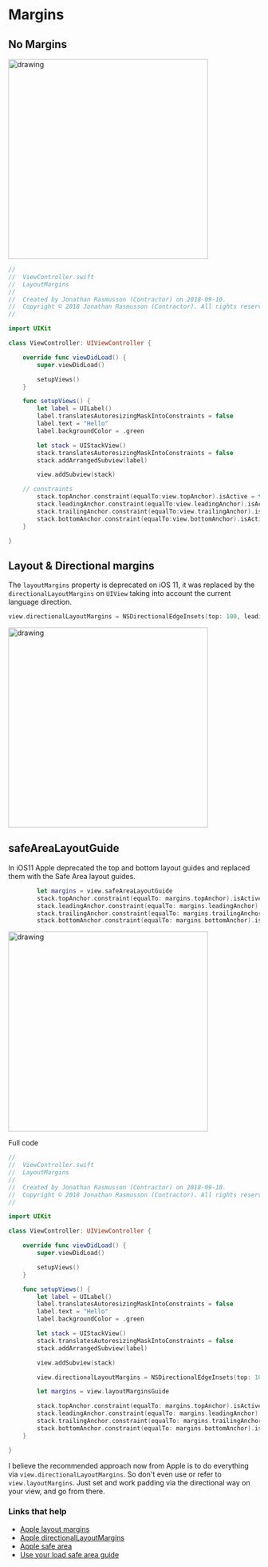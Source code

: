 # Margins

## No Margins

<img src="https://github.com/jrasmusson/ios-starter-kit/blob/master/basics/Margins/images/no-margins.png" alt="drawing" width="400"/>

```swift
//
//  ViewController.swift
//  LayoutMargins
//
//  Created by Jonathan Rasmusson (Contractor) on 2018-09-10.
//  Copyright © 2018 Jonathan Rasmusson (Contractor). All rights reserved.
//

import UIKit

class ViewController: UIViewController {

    override func viewDidLoad() {
        super.viewDidLoad()

        setupViews()
    }

    func setupViews() {
        let label = UILabel()
        label.translatesAutoresizingMaskIntoConstraints = false
        label.text = "Hello"
        label.backgroundColor = .green

        let stack = UIStackView()
        stack.translatesAutoresizingMaskIntoConstraints = false
        stack.addArrangedSubview(label)

        view.addSubview(stack)

	// constraints
        stack.topAnchor.constraint(equalTo:view.topAnchor).isActive = true
        stack.leadingAnchor.constraint(equalTo:view.leadingAnchor).isActive = true
        stack.trailingAnchor.constraint(equalTo:view.trailingAnchor).isActive = true
        stack.bottomAnchor.constraint(equalTo:view.bottomAnchor).isActive = true
    }

}
```

## Layout & Directional margins

The `layoutMargins` property is deprecated on iOS 11, it was replaced by the `directionalLayoutMargins` on `UIView` taking into account the current language direction.

```swift
view.directionalLayoutMargins = NSDirectionalEdgeInsets(top: 100, leading: 8, bottom: 100, trailing: 8)
```

<img src="https://github.com/jrasmusson/ios-starter-kit/blob/master/basics/Margins/images/directional-margin.png" alt="drawing" width="400"/>


## safeAreaLayoutGuide

In iOS11 Apple deprecated the top and bottom layout guides and replaced them with the Safe Area layout guides.

```swift
        let margins = view.safeAreaLayoutGuide
        stack.topAnchor.constraint(equalTo: margins.topAnchor).isActive = true
        stack.leadingAnchor.constraint(equalTo: margins.leadingAnchor).isActive = true
        stack.trailingAnchor.constraint(equalTo: margins.trailingAnchor).isActive = true
        stack.bottomAnchor.constraint(equalTo: margins.bottomAnchor).isActive = true
```

<img src="https://github.com/jrasmusson/ios-starter-kit/blob/master/basics/Margins/images/safe.png" alt="drawing" width="400"/>

Full code

```swift
//
//  ViewController.swift
//  LayoutMargins
//
//  Created by Jonathan Rasmusson (Contractor) on 2018-09-10.
//  Copyright © 2018 Jonathan Rasmusson (Contractor). All rights reserved.
//

import UIKit

class ViewController: UIViewController {

    override func viewDidLoad() {
        super.viewDidLoad()

        setupViews()
    }

    func setupViews() {
        let label = UILabel()
        label.translatesAutoresizingMaskIntoConstraints = false
        label.text = "Hello"
        label.backgroundColor = .green

        let stack = UIStackView()
        stack.translatesAutoresizingMaskIntoConstraints = false
        stack.addArrangedSubview(label)

        view.addSubview(stack)

        view.directionalLayoutMargins = NSDirectionalEdgeInsets(top: 100, leading: 8, bottom: 100, trailing: 8) // iOS 11

        let margins = view.layoutMarginsGuide

        stack.topAnchor.constraint(equalTo: margins.topAnchor).isActive = true
        stack.leadingAnchor.constraint(equalTo: margins.leadingAnchor).isActive = true
        stack.trailingAnchor.constraint(equalTo: margins.trailingAnchor).isActive = true
        stack.bottomAnchor.constraint(equalTo: margins.bottomAnchor).isActive = true
    }

}
```

I believe the recommended approach now from Apple is to do everything via `view.directionalLayoutMargins`. So don't even use or refer to `view.layoutMargins`. Just set and work padding via the directional way on your view, and go from there.

### Links that help

* [Apple layout margins](https://developer.apple.com/documentation/uikit/uiview/1622566-layoutmargins)
* [Apple directionalLayoutMargins](https://developer.apple.com/documentation/uikit/uiview/2865930-directionallayoutmargins)
* [Apple safe area](https://developer.apple.com/documentation/uikit/uiview/positioning_content_relative_to_the_safe_area?language=objc)
* [Use your load safe area guide](https://useyourloaf.com/blog/safe-area-layout-guide/)







